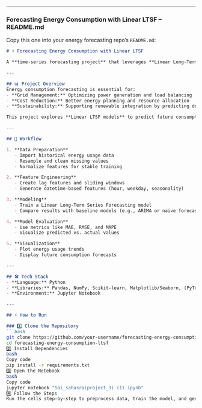 
---

### **Forecasting Energy Consumption with Linear LTSF – README.md**  
Copy this one into your energy forecasting repo’s `README.md`:  

```markdown
# ⚡ Forecasting Energy Consumption with Linear LTSF  

A **time-series forecasting project** that leverages **Linear Long-Term Series Forecasting (LTSF)** models to predict future energy consumption patterns based on historical power usage data. This project demonstrates data preprocessing, model training, evaluation, and visualization of predictions for better decision-making and energy resource management.  

---

## 📊 Project Overview  
Energy consumption forecasting is essential for:  
- **Grid Management:** Optimizing power generation and load balancing  
- **Cost Reduction:** Better energy planning and resource allocation  
- **Sustainability:** Supporting renewable integration by predicting demand  

This project explores **Linear LTSF models** to predict future consumption over multiple time steps, providing a reliable and interpretable solution.  

---

## 🧠 Workflow  

1. **Data Preparation**  
   - Import historical energy usage data  
   - Resample and clean missing values  
   - Normalize features for stable training  

2. **Feature Engineering**  
   - Create lag features and sliding windows  
   - Generate datetime-based features (hour, weekday, seasonality)  

3. **Modeling**  
   - Train a Linear Long-Term Series Forecasting model  
   - Compare results with baseline models (e.g., ARIMA or naive forecasts)  

4. **Model Evaluation**  
   - Use metrics like MAE, RMSE, and MAPE  
   - Visualize predicted vs. actual values  

5. **Visualization**  
   - Plot energy usage trends  
   - Display future consumption forecasts  

---

## 🛠️ Tech Stack  
- **Language:** Python  
- **Libraries:** Pandas, NumPy, Scikit-learn, Matplotlib/Seaborn, (PyTorch/Keras if used)  
- **Environment:** Jupyter Notebook  

---

## ⚡ How to Run  

### 1️⃣ Clone the Repository  
```bash
git clone https://github.com/your-username/forecasting-energy-consumption-ltsf.git
cd forecasting-energy-consumption-ltsf
2️⃣ Install Dependencies
bash
Copy code
pip install -r requirements.txt
3️⃣ Open the Notebook
bash
Copy code
jupyter notebook "Sai_sahasra(project_3) (1).ipynb"
4️⃣ Follow the Steps
Run the cells step-by-step to preprocess data, train the model, and generate forecasts.
